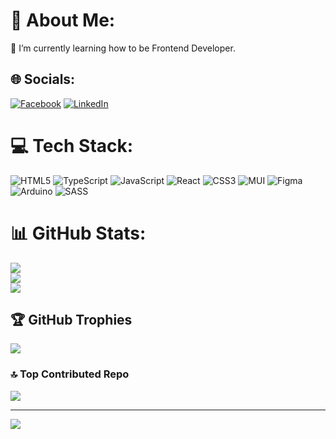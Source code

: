 # 💫 About Me:
🌱 I’m currently learning how to be Frontend Developer.


## 🌐 Socials:
[![Facebook](https://img.shields.io/badge/Facebook-%231877F2.svg?logo=Facebook&logoColor=white)](https://facebook.com/Shine1011) [![LinkedIn](https://img.shields.io/badge/LinkedIn-%230077B5.svg?logo=linkedin&logoColor=white)](https://linkedin.com/in/pawel-mirys) 

# 💻 Tech Stack:
![HTML5](https://img.shields.io/badge/html5-%23E34F26.svg?style=for-the-badge&logo=html5&logoColor=white) ![TypeScript](https://img.shields.io/badge/typescript-%23007ACC.svg?style=for-the-badge&logo=typescript&logoColor=white) ![JavaScript](https://img.shields.io/badge/javascript-%23323330.svg?style=for-the-badge&logo=javascript&logoColor=%23F7DF1E) ![React](https://img.shields.io/badge/react-%2320232a.svg?style=for-the-badge&logo=react&logoColor=%2361DAFB) ![CSS3](https://img.shields.io/badge/css3-%231572B6.svg?style=for-the-badge&logo=css3&logoColor=white) ![MUI](https://img.shields.io/badge/MUI-%230081CB.svg?style=for-the-badge&logo=material-ui&logoColor=white) 	![Figma](https://img.shields.io/badge/figma-%23F24E1E.svg?style=for-the-badge&logo=figma&logoColor=white) ![Arduino](https://img.shields.io/badge/-Arduino-00979D?style=for-the-badge&logo=Arduino&logoColor=white) ![SASS](https://img.shields.io/badge/SASS-hotpink.svg?style=for-the-badge&logo=SASS&logoColor=white)
# 📊 GitHub Stats:
![](https://github-readme-stats.vercel.app/api?username=pawel-mirys&theme=dark&hide_border=false&include_all_commits=true&count_private=true)<br/>
![](https://github-readme-streak-stats.herokuapp.com/?user=pawel-mirys&theme=dark&hide_border=false)<br/>
![](https://github-readme-stats.vercel.app/api/top-langs/?username=pawel-mirys&theme=dark&hide_border=false&include_all_commits=true&count_private=true&layout=compact)

## 🏆 GitHub Trophies
![](https://github-profile-trophy.vercel.app/?username=pawel-mirys&theme=dark&no-frame=false&no-bg=true&margin-w=4)

### 🔝 Top Contributed Repo
![](https://github-contributor-stats.vercel.app/api?username=pawel-mirys&limit=5&theme=dark&combine_all_yearly_contributions=true)

---
[![](https://visitcount.itsvg.in/api?id=pawel-mirys&icon=0&color=0)](https://visitcount.itsvg.in)

<!-- Proudly created with GPRM ( https://gprm.itsvg.in ) -->
